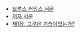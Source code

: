 - [브루스 커밍스 서문](ko/preface-cumings.md)
- [저자 서문](ko/preface-author.md)
  <!-- - [제1부. 전쟁은 어떻게 시작되었는가]() -->
- [제1장. 그것은 기습이었는가?](ko/chapter1.md)
